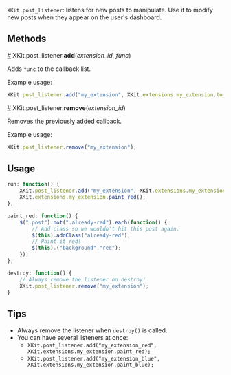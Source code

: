 `XKit.post_listener`: listens for new posts to manipulate.  Use it to modify new posts when they appear on the user's dashboard.

## Methods

<a name="add" href="XKit.post_listener.md#add">#</a> XKit.post_listener.**add**(_extension_id_, _func_)

Adds `func` to the callback list.

Example usage:

```javascript
XKit.post_listener.add("my_extension", XKit.extensions.my_extension.to_be_called);
```

<a name="remove" href="XKit.post_listener.md#remove">#</a> XKit.post_listener.**remove**(_extension_id_)

Removes the previously added callback.

Example usage:

```javascript
XKit.post_listener.remove("my_extension");
```

## Usage

```javascript
run: function() {
    XKit.post_listener.add("my_extension", XKit.extensions.my_extension.paint_red);
    XKit.extensions.my_extension.paint_red();
},

paint_red: function() {
    $(".post").not(".already-red").each(function() {
        // Add class so we wouldn't hit this post again.
        $(this).addClass("already-red");
        // Paint it red!
        $(this).("background","red");
    });
},

destroy: function() {
    // Always remove the listener on destroy!
    XKit.post_listener.remove("my_extension");
}
```

## Tips

* Always remove the listener when `destroy()` is called.
* You can have several listeners at once:
  * `XKit.post_listener.add("my_extension_red", XKit.extensions.my_extension.paint_red);`
  * `XKit.post_listener.add("my_extension_blue", XKit.extensions.my_extension.paint_blue);`
